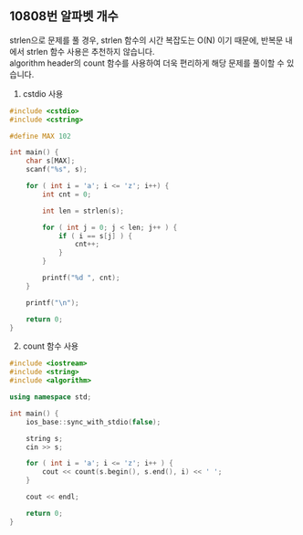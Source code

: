 10808번 알파벳 개수
----------------

strlen으로 문제를 풀 경우, strlen 함수의 시간 복잡도는 O(N) 이기 때문에, 반복문 내에서 strlen 함수 사용은 추천하지 않습니다.  
algorithm header의 count 함수를 사용하여 더욱 편리하게 해당 문제를 풀이할 수 있습니다.  

1. cstdio 사용

~~~ cpp
#include <cstdio>
#include <cstring>

#define MAX 102

int main() {
    char s[MAX];
    scanf("%s", s);

    for ( int i = 'a'; i <= 'z'; i++) {
        int cnt = 0;

        int len = strlen(s);

        for ( int j = 0; j < len; j++ ) {
            if ( i == s[j] ) {
                cnt++;
            }
        }

        printf("%d ", cnt);
    }

    printf("\n");

    return 0;
}
~~~

2. count 함수 사용

~~~ cpp
#include <iostream>
#include <string>
#include <algorithm>

using namespace std;

int main() {
    ios_base::sync_with_stdio(false);

    string s;
    cin >> s;

    for ( int i = 'a'; i <= 'z'; i++ ) {
        cout << count(s.begin(), s.end(), i) << ' ';
    }

    cout << endl;

    return 0;
}
~~~